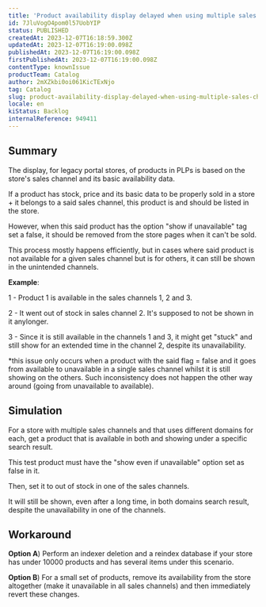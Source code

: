 ```yaml
---
title: 'Product availability display delayed when using multiple sales channels'
id: 7JluVogO4pom0l57UobYIP
status: PUBLISHED
createdAt: 2023-12-07T16:18:59.300Z
updatedAt: 2023-12-07T16:19:00.098Z
publishedAt: 2023-12-07T16:19:00.098Z
firstPublishedAt: 2023-12-07T16:19:00.098Z
contentType: knownIssue
productTeam: Catalog
author: 2mXZkbi0oi061KicTExNjo
tag: Catalog
slug: product-availability-display-delayed-when-using-multiple-sales-channels
locale: en
kiStatus: Backlog
internalReference: 949411
---
```


## Summary


The display, for legacy portal stores, of products in PLPs is based on the store's sales channel and its basic availability data.

If a product has stock, price and its basic data to be properly sold in a store + it belongs to a said sales channel, this product is and should be listed in the store.

However, when this said product has the option "show if unavailable" tag set a false, it should be removed from the store pages when it can't be sold.

This process mostly happens efficiently, but in cases where said product is not available for a given sales channel but is for others, it can still be shown in the unintended channels.


**Example**:

1 -  Product 1 is available in the sales channels 1, 2 and 3.

2 - It went out of stock in sales channel 2. It's supposed to not be shown in it anylonger.

3 - Since it is still available in the channels 1 and 3, it might get "stuck" and still show for an extended time in the channel 2, despite its unavailability.

*this issue only occurs when a product with the said flag = false and it goes from available to unavailable in a single sales channel whilst it is still showing on the others. Such inconsistency does not happen the other way around (going from unavailable to available).



##

## Simulation


For a store with multiple sales channels and that uses different domains for each, get a product that is available in both and showing under a specific search result.

This test product must have the "show even if unavailable" option set as false in it.

Then, set it to out of stock in one of the sales channels.

It will still be shown, even after a long time, in both domains search result, despite the unavailability in one of the channels.


##

## Workaround


**Option A**) Perform an indexer deletion and a reindex database if your store has under 10000 products and has several items under this scenario.

**Option B**) For a small set of products, remove its availability from the store altogether (make it unavailable in all sales channels) and then immediately revert these changes.






